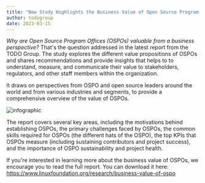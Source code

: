 ```yaml
---
title: "New Study Highlights the Business Value of Open Source Program Offices"
author: todogroup
date: 2023-03-15
---
```


*Why are Open Source Program Offices (OSPOs) valuable from a business perspective?* That's the question addressed in the latest report from the TODO Group. 
The study explores the different value propositions of OSPOs and shares recommendations and provide insights that helps to to understand, measure, and communicate 
their value to stakeholders, regulators, and other staff members within the organization. 

It draws on perspectives from OSPO and open source leaders around the world and from 
various industries and segments, to provide a comprehensive overview of the value of OSPOs.

![infographic](img/blog/infographic-study-value-ospo.png)

The report covers several key areas, including the motivations behind establishing OSPOs, the primary challenges faced by OSPOs, the common skills 
required for OSPOs (the different hats of the OSPO), the top KPIs that OSPOs measure (including sustaining contributors and project success), and the importance of OSPO sustainability and project health.

If you're interested in learning more about the business value of OSPOs, we encourage you to read the full report. You can download it here: https://www.linuxfoundation.org/research/business-value-of-ospo
